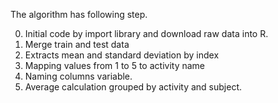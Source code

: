 The algorithm has following step.

0. Initial code by import library and download raw data into R.
1. Merge train and test data
2. Extracts mean and standard deviation by index
3. Mapping values from 1 to 5 to activity name
4. Naming columns variable.
5. Average calculation grouped by activity and subject.